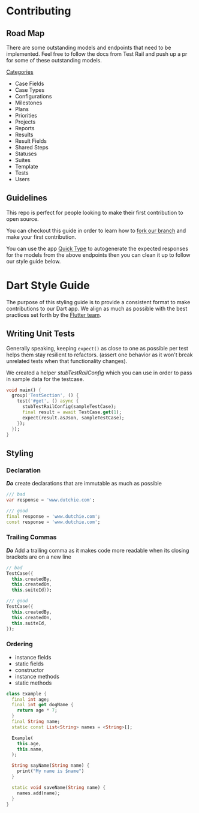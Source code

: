 # Contributing

## Road Map

There are some outstanding models and endpoints that need to be implemented. Feel free to follow the docs from Test Rail and push up a pr for some of these outstanding models.

[Categories](https://gurock.com/testrail/docs/api/reference/)
- Case Fields
- Case Types
- Configurations
- Milestones
- Plans
- Priorities
- Projects
- Reports
- Results
- Result Fields
- Shared Steps
- Statuses
- Suites
- Template
- Tests
- Users

## Guidelines

This repo is perfect for people looking to make their first contribution to open source.

You can checkout this guide in order to learn how to [fork our branch](https://github.com/firstcontributions/first-contributions) and make your first contribution.

You can use the app [Quick Type](https://app.quicktype.io/) to autogenerate the expected responses for the models from the above endpoints then you can clean it up to follow our style guide below.

# Dart Style Guide

The purpose of this styling guide is to provide a consistent format to make contributions to our Dart app. We align as much as possible with the best practices set forth by the [Flutter team](https://flutter.dev/docs).
## Writing Unit Tests

Generally speaking, keeping `expect()` as close to one as possible per test helps them stay resilient to refactors. (assert one behavior as it won't break unrelated tests when that functionality changes).

We created a helper *stubTestRailConfig* which you can use in order to pass in sample data for the testcase.

```dart
void main() {
  group('TestSection', () {
    test('#get', () async {
      stubTestRailConfig(sampleTestCase);
      final result = await TestCase.get(1);
      expect(result.asJson, sampleTestCase);
    });
  });
}
```

## Styling

### Declaration

**_Do_** create declarations that are immutable as much as possible

```dart
/// bad
var response = 'www.dutchie.com';

/// good
final response = 'www.dutchie.com';
const response = 'www.dutchie.com';
```

### Trailing Commas

**_Do_** Add a trailing comma as it makes code more readable when its closing brackets are on a new line

```dart
// bad
TestCase({
  this.createdBy,
  this.createdOn,
  this.suiteId});

/// good
TestCase({
  this.createdBy,
  this.createdOn,
  this.suiteId,
});
```

### Ordering

- instance fields
- static fields
- constructor
- instance methods
- static methods

```dart
class Example {
  final int age;
  final int get dogName {
    return age * 7;
  }
  final String name;
  static const List<String> names = <String>[];

  Example(
    this.age,
    this.name,
  );

  String sayName(String name) {
    print("My name is $name")
  }

  static void saveName(String name) {
    names.add(name);
  }
}
```